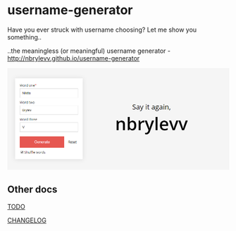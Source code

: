 # username-generator
Have you ever struck with username choosing? Let me show you something..

..the meaningless (or meaningful) username generator - http://nbrylevv.github.io/username-generator

![Example image](docs/example-image.png)

## Other docs
[TODO](TODO.md)

[CHANGELOG](CHANGELOG.md)
